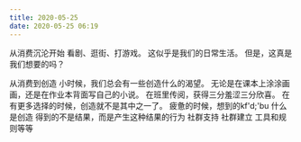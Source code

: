 ```yaml
---
title: 2020-05-25
date: 2020-05-25 06:19
---
```


从消费沉沦开始
看剧、逛街、打游戏。
这似乎是我们的日常生活。
但是，这真是我们想要的吗？

从消费到创造
小时候，我们总会有一些创造什么的渴望。
无论是在课本上涂涂画画，还是在作业本背面写自己的小说。
在班里传阅，获得三分羞涩三分欣喜。
在有更多选择的时候，创造就不是其中之一了。
疲惫的时候，想到的kf'd;'bu
什么是创造
得到的不是结果，而是产生这种结果的行为
社群支持
社群建立
工具和规则等等